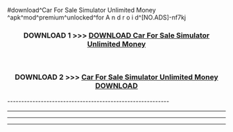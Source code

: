#download^Car For Sale Simulator Unlimited Money ^apk^mod^premium^unlocked^for A n d r o i d^[NO.ADS]-nf7kj



<div align="center">

<h3>DOWNLOAD 1 >>> <a href="https://runaway1.web.app/?sq=Car For Sale Simulator Unlimited Money ">DOWNLOAD Car For Sale Simulator Unlimited Money </a></h3><br>

<h3>DOWNLOAD 2 >>> <a href="https://runaway1.web.app/?sq=Car For Sale Simulator Unlimited Money ">Car For Sale Simulator Unlimited Money  DOWNLOAD </a></h3>

</div>
----------------------------------------------------------

----------------------------------------------------------

----------------------------------------------------------

----------------------------------------------------------



